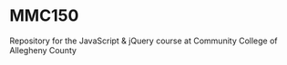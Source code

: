 # MMC150
Repository for the JavaScript &amp; jQuery course at Community College of Allegheny County
